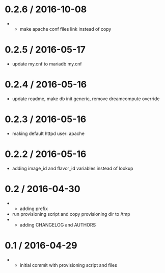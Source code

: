 
0.2.6 / 2016-10-08
==================

  * - make apache conf files link instead of copy

0.2.5 / 2016-05-17
==================

  * update my.cnf to mariadb my.cnf

0.2.4 / 2016-05-16
==================

  * update readme, make db init generic, remove dreamcompute override

0.2.3 / 2016-05-16
==================

  * making default httpd user: apache

0.2.2 / 2016-05-16
==================

  * adding image_id and flavor_id variables instead of lookup

0.2 / 2016-04-30
================

  * - adding prefix
  * run provisioning script and copy provisioning dir to /tmp
  * - adding CHANGELOG and AUTHORS

0.1 / 2016-04-29
================

  * - initial commit with provisioning script and files
